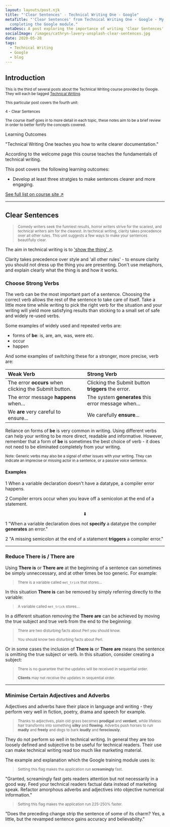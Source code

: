 ```yaml
---
layout: layouts/post.njk
title: "'Clear Sentences' - Technical Writing One - Google"
metaTitle: "'Clear Sentences' from Technical Writing One - Google - My experience
  completing the Google module."
metaDesc: A post exploring the importance of writing 'Clear Sentences' in technical writing. It covers a section of the technical writing one module provided by Google - written by Zachary Parsons.
socialImage: /images/cathryn-lavery-unsplash-clear-sentences.jpg
date: 2020-05-28
tags:
  - Technical Writing
  - Google
  - blog
---
```


## Introduction

<small>This is the third of several posts about the Technical Writing course provided by Google. They will each be tagged [Technical Writing](https://zacharyparsons.co.uk/tags/technical%20writing/).</small>

<small>This particular post covers the fourth unit:</small>

<small>4 - Clear Sentences</small>

<small>The course itself goes in to more detail in each topic, these notes aim to be a brief review in order to better fortify the concepts covered.</small>

<div class="bg-highlight color-primary-shade pad-top-base pad-bottom-base text-300 pad-left-base">

<div class="pad-left-base gap-bottom-base">
<p class="text-500">Learning Outcomes</p>
"Technical Writing One teaches you how to write clearer documentation."

>
According to the welcome page this course teaches the fundamentals of technical writing.

This post covers the following learning outcomes:
</div>

- Develop at least three stratgies to make sentences clearer and more engaging.

<div class="pad-left-base pad-top-base">
<a class="button weight-bold font-base" target="_blank" href="https://developers.google.com/tech-writing/one#learning_objectives">See full list on course site ↗</a>
</div>

</div>

---

## Clear Sentences

><small>Comedy writers seek the funniest results, horror writers strive for the scariest, and technical writers aim for the clearest. In technical writing, clarity takes precedence over all other rules. This unit suggests a few ways to make your sentences beautifully clear.</small>

<!-- Excerpt Start -->
The aim in technical writing is to ['show the thing' ↗](https://gds.blog.gov.uk/2019/08/27/podcast-on-writing/).
<!-- Excerpt End -->

Clarity takes precedence over style and 'all other rules' - to ensure clarity you should not dress up the thing you are presenting. Don't use metaphors, and explain clearly what the thing is and how it works.

### Choose Strong Verbs

The verb can be the most important part of a sentence. Choosing the correct verb allows the rest of the sentence to take care of itself. Take a little more time while writing to pick the right verb for the situation and your writing will yield more satisfying results than sticking to a small set of safe and widely re-used verbs.

Some examples of widely used and repeated verbs are:

- forms of **be**: is, are, am, was, were etc.
- occur
- happen

And some examples of switching these for a stronger, more precise, verb are:

| Weak Verb                                            | Strong Verb                         |
|:-----------------------------------------------------|:------------------------------------|
| The error **occurs** when clicking the Submit button.| Clicking the Submit button **triggers** the error.       |
| The error message **happens** when...        | The system **generates** this error message when... |
| We **are** very careful to ensure...         | We carefully **ensure**...                          |

Reliance on forms of **be** is very common in writing. Using different verbs can help your writing to be more direct, readable and informative. However, remember that a form of **be** is sometimes the best choice of verb - it does not need to be eliminated completely from your writing.

<small>Note: Generic verbs may also be a signal of other issues with your writing. They can indicate an imprecise or missing actor in a sentence, or a passive voice sentence.</small>

#### Examples

1 When a variable declaration doesn't have a datatype, a compiler error happens.

2 Compiler errors occur when you leave off a semicolon at the end of a statement.

<p align="center">⬇</p>

1 "When a variable declaration does not **specify** a datatype the compiler **generates** an error."

2 "A missing semicolon at the end of a statement **triggers** a compiler error."

---

### Reduce There is / There are

Using **There is** or **There are** at the beginning of a sentence can sometimes be simply unneccessary, and at other times be too generic. For example:

><small>There is a variable called `met_trick` that stores...</small>

In this situation **There is** can be removed by simply referring directly to the variable:

><small>A variable called `met_trick` stores...</small>

In a different situation removing the **There are** can be achieved by moving the true subject and true verb from the end to the beginning:

><small>There are two disturbing facts about Perl you should know.</small>
>
><small>You should know two disturbing facts about Perl.</small>

Or in some cases the inclusion of **There is** or **There are** means the sentence is omitting the true subject or verb. In this situation, consider creating a subject:

><small>There is no guarantee that the updates will be received in sequential order.</small>
>
><small>**Clients** may not receive the updates in sequential order.</small>

---

### Minimise Certain Adjectives and Adverbs

Adjectives and adverbs have their place in language and writing - they perform very well in fiction, poetry, drama and speech for example.

><small>Thanks to adjectives, plain old grass becomes **prodigal** and **verdant**, while lifeless hair transforms into something **silky** and **flowing**. Adverbs push horses to run **madly** and **freely** and dogs to bark **loudly** and **ferociously**. </small>

They do not perform so well in technical writing. In general they are too loosely defined and subjective to be useful for technical readers. Their use can make technical writing read too much like marketing material.

The example and explanation which the Google training module uses is:

><small>Setting this flag makes the application run **screamingly** fast.</small>

"Granted, screamingly fast gets readers attention but not necessarily in a good way. Feed your technical readers factual data instead of marketing speak. Refactor amorphous adverbs and adjectives into objective numerical information."

><small>Setting this flag makes the application run 225-250% faster.</small>

"Does the preceding change strip the sentence of some of its charm? Yes, a little, but the revamped sentence gains accuracy and believability."